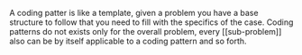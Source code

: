 A coding patter is like a template, given a problem you have a base structure to follow that you need to fill with the specifics of the case.
Coding patterns do not exists only for the overall problem, every [[sub-problem]] also can be by itself applicable to a coding pattern and so forth.